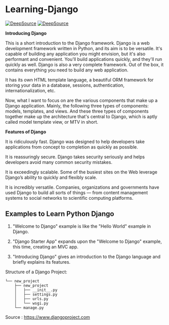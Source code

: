 # Learning-Django

[![DeepSource](https://deepsource.io/gh/animenon/Learning-Django.svg/?label=active+issues&show_trend=true)](https://deepsource.io/gh/animenon/Learning-Django/?ref=repository-badge) [![DeepSource](https://deepsource.io/gh/animenon/Learning-Django.svg/?label=resolved+issues&show_trend=true)](https://deepsource.io/gh/animenon/Learning-Django/?ref=repository-badge)

<strong>Introducing Django</strong>

This is a short introduction to the Django framework. Django is a web development
framework written in Python, and its aim is to be versatile.
It's capable of building any application you might envision, but it's also
performant and convenient. You'll build applications quickly, and they'll run quickly as well.
Django is also a very complete framework. Out of the box, it contains everything you need 
to build any web application.

It has its own HTML template language, a beautiful ORM framework for storing your data
in a database, sessions, authentication, internationalization, etc.

Now, what I want to focus on are the various components that make up a Django application.
Mainly, the following three types of components:
models, templates, and views.
And these three types of components together make up the architecture that's central to Django,
which is aptly called model template view, or MTV in short.

<strong>Features of Django</strong>

It is ridiculously fast. Django was designed to help developers take applications from concept to completion as quickly as possible.

It is reassuringly secure. Django takes security seriously and helps developers avoid many common security mistakes.

It is exceedingly scalable. Some of the busiest sites on the Web leverage Django’s ability to quickly and flexibly scale.

It is incredibly versatile. Companies, organizations and governments have used Django to build all sorts of things — from content management systems to social networks to scientific computing platforms.



Examples to Learn Python Django
-------------------------------

1. "Welcome to Django" example is like the "Hello World" example in Django.

2. "Django Starter App" expands upon the "Welcome to Django" example, this time, creating an MVC app.

3. "Introducing Django" gives an introduction to the Django language and briefly explains its features.

Structure of a Django Project:
```
└── new_project
    ├── new_project
    │   ├── __init__.py
    │   ├── settings.py
    │   ├── urls.py
    │   └── wsgi.py
    └── manage.py
```

Source : <a href="https://www.djangoproject.com/">https://www.djangoproject.com</a>
